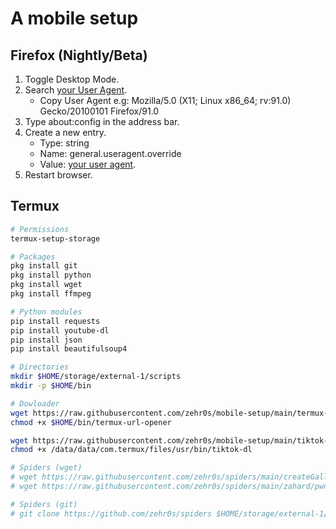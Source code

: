 # A mobile setup

## Firefox (Nightly/Beta)
1. Toggle Desktop Mode.
2. Search [your User Agent](https://duckduckgo.com/?q=my+user+agent&ia=answer).
    - Copy User Agent e.g: Mozilla/5.0 (X11; Linux x86_64; rv:91.0) Gecko/20100101 Firefox/91.0
3. Type about:config in the address bar.
4. Create a new entry.
    - Type: string
    - Name: general.useragent.override
    - Value: [your user agent](https://duckduckgo.com/?q=my+user+agent&ia=answer).
5. Restart browser.

## Termux
```bash
# Permissions
termux-setup-storage

# Packages
pkg install git
pkg install python
pkg install wget
pkg install ffmpeg

# Python modules
pip install requests
pip install youtube-dl
pip install json
pip install beautifulsoup4

# Directories
mkdir $HOME/storage/external-1/scripts
mkdir -p $HOME/bin

# Dowloader
wget https://raw.githubusercontent.com/zehr0s/mobile-setup/main/termux-url-opener -O $HOME/bin/termux-url-opener
chmod +x $HOME/bin/termux-url-opener

wget https://raw.githubusercontent.com/zehr0s/mobile-setup/main/tiktok-dl -O /data/data/com.termux/files/usr/bin/tiktok-dl
chmod +x /data/data/com.termux/files/usr/bin/tiktok-dl

# Spiders (wget)
# wget https://raw.githubusercontent.com/zehr0s/spiders/main/createGallery -O $HOME/storage/external-1/scripts/createGallery.py
# wget https://raw.githubusercontent.com/zehr0s/spiders/main/zahard/pwnWindBreaker -O $HOME/storage/external-1/scripts/pwnWindBreaker.py

# Spiders (git)
# git clone https://github.com/zehr0s/spiders $HOME/storage/external-1/scripts/spiders
```
